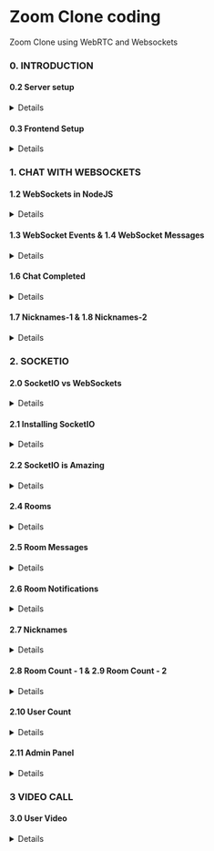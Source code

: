 # Zoom Clone coding

Zoom Clone using WebRTC and Websockets

### 0. INTRODUCTION
#### 0.2 Server setup
<details>

1. 프로젝트 초기화
    - npm init -y
        - npm(Node Packaged Manager): Node.js로 만들어진 모듈을 웹에서 받아서 설치하고 관리해주는 프로그램
        - npm init : 프로젝트 초기화(내용이 비어있는 package.json 생성)
        - -y : defualt값으로 package.json 생성
2. package.json 수정
    - script, main 삭제
    - description 추가
    - license MIT로 변경
3. Nodemon 설치
    - npm i nodemon -D
4. Babel 설치
    - npm i @babel/core @babel/cli @babel/node -D
5. Preset 설치
    - npm i @babel/preset-env -D
6. Express 설치
    - npm i express
7. Pug 설치
    - npm i pug
8. nodemon.json 추가 & nodemon 설정
    - exec key 추가(src/server.js에 대해 babel-node 명령문 실행)
9. babel.config.json 추가
    - 사용할 preset 입력
10. package.json script 추가
    - dev key 추가: nodemon 호출 -> nodemon.js의 코드 실행
11. src/server.js 추가
    - express import
    - app 생성 후 app.listen(3000) : 3000port로 실행
12. 실행
    - npm run dev

</details>

#### 0.3 Frontend Setup
<details>

1. server.js에 Pug 설정
2. server.js에 route 설정
    - ecpress()로 home.pug를 렌더링 함
3. server.js에 static file 등록
    - /public 경로에 있는 파일들(현재 app.js)이 static으로 등록
4. home.pug 수정
    - script 적용 app.js
    - html 뼈대 코드 작성
    - MVP CSS 적용
5. app.js 수정
    - 이곳에 js코드 작성함
    - 테스트 용으로 alert 작성
6. nodemon 설정 변경
    - /public 경로의 파일들을 ignore로 지정
    - ignore: 해당 경로의 파일이 변경되어도 서버가 재시작 되지 않음
    - front-end가 변경될 때는 server까지 재시작할 필요 없음
</details>

### 1. CHAT WITH WEBSOCKETS
#### 1.2 WebSockets in NodeJS
<details>

1. catchall url 만들기(server.js 수정)
    - 다른 경로("/*") 이동시 다시 home("/")으로 redirect 되도록 설정
2. ws(WebSocket) 설치
    - npm i ws
3. WebSocket 서버 적용
    - ws와 express를 합칠 예정
    - 원래 express는 http를 사용함
    - server.js ->import http
    - server.js -> import ws
    - code 삽입
    ```javascript
    const server = http.createServer(app);
    const wss = new WebSocket.server({server});
    ```
    - http와 ws를 다 사용할 수 있다(2개의 protocol 다 같은 port를 공유)
    - http서버가 필요한 이유는 views, static files, home, redirection을 사용하기 위함

</details>

#### 1.3 WebSocket Events & 1.4 WebSocket Messages
<details>

ws를 사용해서 backend와 frontend사이에 connection(연결) 생성
1. server.js (backend)
    ```javascript
    wss.on("connection", (socket) => {
        console.log("Connection to Browser!✅");
        socket.on("close", () => console.log("Disconnected from the Browser!❌"));
        socket.on("message", (message) => {
            console.log(message.toString('utf8'));
        });
        socket.send("hello!");
    });
    ```
    - socket을 받기 위해 connection 연결
    - server.js에서 console.log는 터미널창에 나타난다
    - close 이벤트 추가: 서버가 오프라인이 될때(브라우저(탭)이 닫힐때)
    - message 이벤트 추가: front에서 전달된 메세지 처리
    - socket.send() : front로 메세지 보내기
2. app.js (frontend)
    ```javascript
    const socket = new WebSocket(`ws://${window.location.host}`);

    socket.addEventListener("open", () => {
       console.log("Connected to Server!✅");
    })

    socket.addEventListener("message", (message) => {
       console.log("New message: ", message.data);
    });

    socket.addEventListener("close", () => {
       console.log("Disconnected from Server!❌");
    });

    setTimeout(() => {
       socket.send("hello from the browser!");
    }, 10000); // 10s 뒤에 실행
    ```
    - frontend에서 backend로 연결
    - open 이벤트 추가: 브라우저가 열리면 실행
    - message 이벤트 추가: backend에서 보낸메지 처리
    - close 이벤트 추가: 서버엣 연결을 끊은 경우
    - socket.send(): backend로 메세지 보내기
- ` (backtick, grave accent, backquoto, 억음부호)
    - 키보드 숫자 1의 왼쪽에 있는 거(tap키 위에 있는거)
    - C++이나 Java 같은 프로그램 언어에서는 ', " 과 동일하게 사용하지만, javascript에서는 다른게 쓰인다
    - 템플릿 리터럴(Template literals): 문자열 안에서 ${}(place holder, 플레이스 홀더)를 쓰기 위해 사용함
    - 이를 템플릿 리터럴(Template literals)이라고 한다: 정의)내장된 표현식을 허용하는 문자열 리터럴
    ```javascript
    console.log("정답: " + answer);
    console.log(`정답: ${answer}`); // Template literals
    ```
</details>

#### 1.6 Chat Completed
<details>

user가 보낸 message를 다시 모든 user에게 돌려주는 기능 추가
1. src/views/home.pug 에 form, input, button, ul 추가
2. src/public/js/app.js
    - submit시 input의 내용을 서버에 전달
3. src/server.js
    - frontend에서 전달받은 message를 모든 user에게 전달
</details>

#### 1.7 Nicknames-1 & 1.8 Nicknames-2
<details>

메세지를 ul list에 추가하기
메세지에 닉네임 추가하기
1. src/views/home.pug
    - 닉네임 form 추가
2. src/public/js/app.js
    - 닉네임 input값(Javascript Object)을 String 타입(JSON 문자열)으로 변환하는 메서드 추가
    - 닉네임을 backend로 전달하는 함수 추가(String 타입으로 전달)
    - backend에서 받은 메세지를 home.pug의 ul list에 추가
3. src/server.js
    - frontend에서 받은 messege(JSON 문자열)를 다시 Javascript Object로 변환(const parsedMsg)
    - 변환된 messege를 분류(switch(parsedMsg.type){})
    - parsedMsg.type === "nickname" -> socket에 저장
    - parsedMsg.type === "new_message" -> 닉네임과 함께 forntend에 전달
<br>

##### 왜 Javascript Object를 String으로 바꿔줘야하는가?
- 연결하고 싶은 back-end 서버가 javascript 서버가 아닐 수도 있기 때문
- websocket은 브라우저에 있는 API -> 백엔드에서는 다양한 프로그래밍 언어를 사용할 수 있기 때문에 이 API는 어떠한 판단도 하지 않음

##### socket 안에 정보를 저장 할 수 있다
```javascript
socket[] = "data";
```
</details>

### 2. SOCKETIO
#### 2.0 SocketIO vs WebSockets
<details>

socket IO: 실시간, 짧은 대기시간, 양방향, event 기반의 통신을 가능하게 하는 라이브러리(or 프레임워크)
- 자동 재연결 지원, 연결 끊김 확인, 바이너리 지원
    - socket IO는 연결이 어떤 이유에서든지 끊어지면, 재연결을 시도
    - 만약, websocket으로 연결이 안되면, socket IO는 다른 것을 이용해서 연결
    - websocket은 Socket IO가 실시간, 양방향, event 기반 통신을 제공하는 방법 중 하나
- 실시간 기능 같은 것들을 더 쉽게 만드는 편리한 코드를 제공
</details>

#### 2.1 Installing SocketIO
<details>

1. socketIO 설치
    - npm i socket.io
2. src/server.js
    - socket.io import 
    ```javascript
    import { Server } from "socket.io";
    ```
    -http server에 socket.io 연결
    ```javascript
    const httpServer = http.createServer(app);
    const wsServer = new Server(httpServer);
    ```
    - socket.ot에 connection시 log 출력
    ```javascript
    wsServer.on("connection", (socket) => {
        console.log(socket);
    })
    ```
3. src/public/js/app.js
    - frontend에도 socket.io 적용
    ```javascript
    const socket = io();
    ```
4. src/views/home.pug
    - socket.io script 추가
    ```javascript
    script(src="/socket.io/socket.io.js")
    ```
</details>

#### 2.2 SocketIO is Amazing
<details>

1. src/views/home.pug
    - room name을 입력받을 form, input 생성
2. src/public/js/app.js
    - socket.emit()으로 frontend에서 backend로 이벤트 전달
    - 첫번째 argument에는 event 이름
        - emit과 on은 같은 이름, 같은 string 이어야 한다
    - argument는 어떤 object도 다 보낼 수 있다
    - argument는 여러개 보낼 수 있다(가변인자)
    - callback 함수(서버에서 호출하는 function)는 맨 마지막 argument에 넣어 줘야 한다
    ```javascript
    function backendDone(msg) {
        console.log(`The backend says: `, msg);
    }

    function handleRoomSubmit(event) {
        event.preventDefault();
        const input = form.querySelector("input");
        socket.emit("enter_room", input.value, backendDone);
        input.value = ""; 
    }
    ```
3. src/server.js
    - socket.on()으로 frontend에서 전달된 이벤트를 받아옴
    - 첫번째 argument에는 event 이름
        - emit과 on은 같은 이름, 같은 string 이어야 한다
    ```javascript
    socket.on("enter_room", (msg, done) => {
        setTimeout(() => {
            done("hello fron the backend");
        }, 10000);
    });
    ```
</details>

#### 2.4 Rooms
<details>

Room 만들기
1. src/views/home.pug
    - room div 추가
2. src/public/js/app.js
    - welcome div에서 room을 만들면 welcome div는 사라지고 room div가 나타나도록 수정
3. src/server.js
    - frontend에서 생성한 room에 join
    - frontend의 코드를 실행시키켜 줌

##### Room 만들기 - socket.join(room)
- 서로 소통을 할 수 있는 socket 그룹
- socket IO는 기본적으로 room을 제공
- socket.join(room);
    - room: string
    - 주어진 방이나 방 목록에 소켓을 추가

##### socket.rooms: socket이 어떤 방에 있는지 확인
##### socket.id로 구별
```javascript
socket.on("enter_room", (roomName, done) => {
    console.log(socket.id);
    console.log(socket.rooms);
    socket.join(roomName);
    console.log(socket.rooms);
    done();
});
```
```
6i5YzMWw1RNkcaSfAAAD
Set(1) { '6i5YzMWw1RNkcaSfAAAD' }
Set(2) { '6i5YzMWw1RNkcaSfAAAD', 'd' }
```
</details>

#### 2.5 Room Messages
<details>

방 전체에 메세지 보내기

1. src/public/js/app.js

    ```javascript
    function addMessage(message) {
        const ul = room.querySelector("ul");
        const li = document.createElement("li");
        li.innerText = message;
        ul.appendChild(li);
    }

    socket.on("welcome", () => {
        addMessage("Someone joined!");
    });
    ```

2. src/server.js
    ```javascript
    wsServer.on("connection", (socket) => {
        socket.onAny((event) => {
            console.log(`Socket Event: ${event}`);
        });

        socket.on("enter_room", (roomName, done) => {
            socket.join(roomName);
            done();
            socket.to(roomName).emit("welcome"); // 추가된 부분
        });
    })
    ```
    - server.to(room)
        - 해당 room에 참가된 클라이언트에게만 event 전달
    - io.to("room-101").emit("foo", "bar");
        - foo 이벤트는 room-101 방에 연결된 모든 클라이언트에게 전달됨

</details>

#### 2.6 Room Notifications
<details>

방에서 나갔을 때 알림 메세지 보내기
1. src/public/js/app.js
    ```javascript
    socket.on("bye", () => {
        addMessage("someone left...");
    });
    ```

2. src/server.js
    ```javascript
    socket.on("disconnecting", () => {
        socket.rooms.forEach(room => socket.to(room).emit("bye"));
    });
    ```
    - disconnecting은 클라이언트가 접속을 중단했지만, 아직 room을 완전히 나가지는 않은상태.
    - socket.rooms -> 중복되는 요소가 없는 array인 Set -> forEach 사용 가능

메세지에 닉네임 표시해 주기(본인만)
1. src/public/js/app.js
    ```javascript
    /* 추가된 함수 */
    function handleMessageSubmit(event) {
        event.preventDefault();
        const input = room.querySelector("input");
        //const value = input.value;
        socket.emit("new_message", input.value, roomName, () => {
            addMessage(`You: ${input.value}`);
            input.value = "";
        });
    }

    function showRoom() {
        welcome.hidden = true;
        room.hidden = false;
        const h3 = room.querySelector("h3");
        h3.innerText = `Room ${roomName}`;

        /* 추가된 부분 */
        const form = room.querySelector("form");
        form.addEventListener("submit", handleMessageSubmit);
    }
    ```

2. src/server.js
    ```javascript
    socket.on("new_message", (msg, room, done) => {
        socket.to(room).emit("new_message", msg);
        done();
    });
    ```
    - 이건 정말 중요해. 꼭 기억해. 이 done 코드는 백엔드에서 실행하지 않아.
    - 내가 done을 호출했을 때 프론트엔드에서 코드를 실행할꺼야.
</details>

#### 2.7 Nicknames
<details>

메세지에 닉네임 표시
1. src/views/home.pug
    - 닉네임 form 추가
    - id 지정
    ```javascript
    form#name 
        input(type="text", placeholder="nickname", required)
        button Send
    form#msg
        input(type="text", placeholder="message", required)
        button Send
    ```
2. src/public/js/app.js
    ```javascript
    function handleNicknameSubmit(event) {
        event.preventDefault();
        const input = room.querySelector("#name input");
        socket.emit("nickname", input.value);
    }

    function showRoom() {
        welcome.hidden = true;
        room.hidden = false;
        const h3 = room.querySelector("h3");
        h3.innerText = `Room ${roomName}`;

        const msgForm = room.querySelector("#msg");
        const nameForm = room.querySelector("#name");
        msgForm.addEventListener("submit", handleMessageSubmit);
        nameForm.addEventListener("submit", handleNicknameSubmit);
    }

    socket.on("welcome", (user) => {
        addMessage(`[${user} arrived!]`);
    });

    socket.on("bye", (user) => {
        addMessage(`[${user} left...]`);
    });
    ```
3. src/server.js
    ```javascript
    wsServer.on("connection", (socket) => {
        socket["nickname"] = "Anonymous";

        ...
        socket.on("disconnecting", () => {
            socket.rooms.forEach(room => socket.to(room).emit("bye", socket.nickname));
        });

        socket.on("new_message", (msg, room, done) => {
            socket.to(room).emit("new_message", `${socket.nickname}: ${msg}`);
            done();
        });

        socket.on("nickname", (nickname) => (socket["nickname"] = nickname));
    });
    ```
</details>

#### 2.8 Room Count - 1 & 2.9 Room Count - 2
<details>

룸 list 보여주기
1. src/views/home.pug
    - 룸 list를 보여줄 ul 태그 추가
2. src/public/js/app.js
    - 방이 추가되었을 때 이벤트 추가
    ```javascript
    socket.on("room_change", (rooms) => {
        const roomList = welcome.querySelector("ul");
        roomList.innerHTML = "";
        if(rooms.length === 0) {
            return;
        }

        rooms.forEach((room) => {
            const li = document.createElement("li");
            li.innerText = room;
            roomList.append(li);
        })
    });
    ```
3. src/server.js
    - public room을 찾아서 프론트엔드로 전달
    - console.log(wsServer.sockets.adapter);
        - rooms(애플리케이션에 있는 모든 room)을 볼 수 있다
        - socket의 ID(sids)를 볼 수 있다
        - 만약 room ID를 socket ID에서 찾을 수 있다면 우리가 Private용 room을 찾은거야.(room ID와 socket ID가 같은 경우)
        - room ID를 socket ID에서 찾을 수 없다면 우리는 Public room을 찾은거야.
    ```javascript
    function publicRooms() {
        const {
            sockets: {
                adapter: {sids, rooms}
            }
        } = wsServer;
        const publicRooms = [];
        rooms.forEach((_, key) => {
            if(sids.get(key) === undefined) {
                publicRooms.push(key);
            }
        });
        return publicRooms;
    }

    socket.on("enter_room", (roomName, done) => {
        socket.join(roomName);
        done();
        socket.to(roomName).emit("welcome", socket.nickname);
        wsServer.sockets.emit("room_change", publicRooms());
    });
    ...
    socket.on("disconnect", () => {
        wsServer.sockets.emit("room_change", publicRooms());
    });
    ```

##### Adapter
- dapter가 기본적으로 하는 일은 다른 서버들 사이에 실시간 어플리케이션을 동기화
- Adapter는 누가 연결되었는지, 현재 어플리케이션에 room이 얼마나 있는지 알려줄 수 있다

##### Destructuring Assignment (구조 분해 할당)
- 배열이나 객체의 속성을 해체하여 그 값을 개별 변수에 담을 수 있게 하는 JavaScript 표현식
```javascript
/* 아래 3개가 다 같은 것*/
const sids = wsServer.sockets.adapter.sids;
const rooms = wsServer.sockets.adapter.rooms;

const { rooms, sids } = wsServer.sockets.adapter;

const {
    sockets: {
        adapter: {sids, rooms}
    }
} = wsServer;
```
<a href="https://developer.mozilla.org/ko/docs/Web/JavaScript/Reference/Operators/Destructuring_assignment" target="_blank">Mozilla: Destructuring Assignment</a>
</details>

#### 2.10 User Count
<details>

유저수를 표시하는 기능 추가

1. src/public/js/app.js
    - room title을 표시하는 부분을 공통함수로 추출
    - room title에 유저수 표시
    ```javascript
    function showRoomTitle(newCount) {
        const h3 = room.querySelector("h3");
        h3.innerText = `Room ${roomName} (${newCount})`;
    }

    function showRoom(newCount) {
        ...
        showRoomTitle(newCount);
        ...
    }

    function handleRoomSubmit(event) {
        ...
        socket.emit("enter_room", input.value, showRoom);
        ...
    }

    socket.on("welcome", (user, newCount) => {
        showRoomTitle(newCount);
        addMessage(`[${user} arrived!]`);
    });

    socket.on("bye", (user, newCount) => {
        showRoomTitle(newCount);
        addMessage(`[${user} left...]`);
    });
    ```

2. src/server.js
    - enter_room
    ```javascript
    socket.on("enter_room", (roomName, done) => {
        socket.join(roomName);
        done(countRoom(roomName));
        socket.to(roomName).emit("welcome", socket.nickname, countRoom(roomName));
        wsServer.sockets.emit("room_change", publicRooms());
    });

    socket.on("disconnecting", () => {
        socket.rooms.forEach((room) => {
            socket.to(room).emit("bye", socket.nickname, countRoom(room) - 1)});
    });
    ```

##### Optional chaining (?.)
```javascript
function countRoom(roomName) {
    return wsServer.sockets.adapter.rooms.get(roomName)?.size;
}
```
- 참조하는 값이 nullish(null or undifined)이면 반환값이 undefined. (error가 나지 않는다)
- 에제에서 .get(roomName)이 nullish이면 반환값 = undefined
<a href="https://developer.mozilla.org/ko/docs/Web/JavaScript/Reference/Operators/Optional_chaining" target="_blank">Mozilla: Optional chaining</a>
</details>

#### 2.11 Admin Panel
<details>

1. socket.io/admin-ui 설치
    - <a href="https://socket.io/docs/v4/admin-ui/" target="_blank">Admin UI</a>
    ```text
    npm i @socket.io/admin-ui
    ```
    - VS에서는 에러남
    - 식에서 변수를 참조하는 데 스플랫(splat) 연산자 '@'를 사용할 수 없습니다.
    윈도우 터미널을 사용하거나 아래의 명령어로 대체
    ```text
    npm i "@socket.io/admin-ui"
    ```
2. src/server.js
    ```javascript
    import { Server } from "socket.io";
    import { instrument } from "@socket.io/admin-ui";

    const wsServer = new Server(httpServer, {
    cors: {
        origin: ["https://admin.socket.io"],
        credentials: true
    }
    });
    instrument(wsServer, {
        auth: false,
    });
    ```
</details>

### 3 VIDEO CALL
#### 3.0 User Video
<details>

기존 내용 지우기
    - src/public/js/app.js, src/server.js, src/views/home.pug
유저로부터 비디오를 가져와 화면에 비디오 보여주기
1. src/views/home.pug
    ```javascript
    main 
        video#myFace(autoplay, playsinline, width="400", height="400")
    ```
2. src/public/js/app.js
    ```javascript
    const myFace = document.getElementById("myFace");

    let myStream;

    async function getMidea() {
        try {
            myStream = await navigator.mediaDevices.getUserMedia(
                {
                    audio:true,
                    video:true,
                }
            );
            myFace.srcObject = myStream;
        } catch(e) {
            console.log(e);
        }
    }

    getMidea();
    ```

mute, camera on/off 버튼 추가
1. src/views/home.pug
    ```javascript
    main 
        div#myStream
            video#myFace(autoplay, playsinline, width="400", height="400")
            button#mute Mute
            button#camera Turn Camera Off
    ```
2. src/public/js/app.js
    ```javascript
    const muteBtn = document.getElementById("mute");
    const cameraBtn = document.getElementById("camera");

    let muted = false;
    let cameraOff = false;

    function handleMuteClick() {
        if(!muted) {
            muteBtn.innerText = "Unmute";
            muted = true;
        } else {
            muteBtn.innerText = "Mute";
            muted = false;
        }
    }

    function handleCameraClick() {
        if(cameraOff) {
            cameraBtn.innerText = "Turn Camera Off";
            cameraOff = false;
        } else {
            cameraBtn.innerText = "Turn Camera On";
            cameraOff = true;
        }
    }

    muteBtn.addEventListener("click", handleMuteClick);
    cameraBtn.addEventListener("click", handleCameraClick);
    ```

</details>
